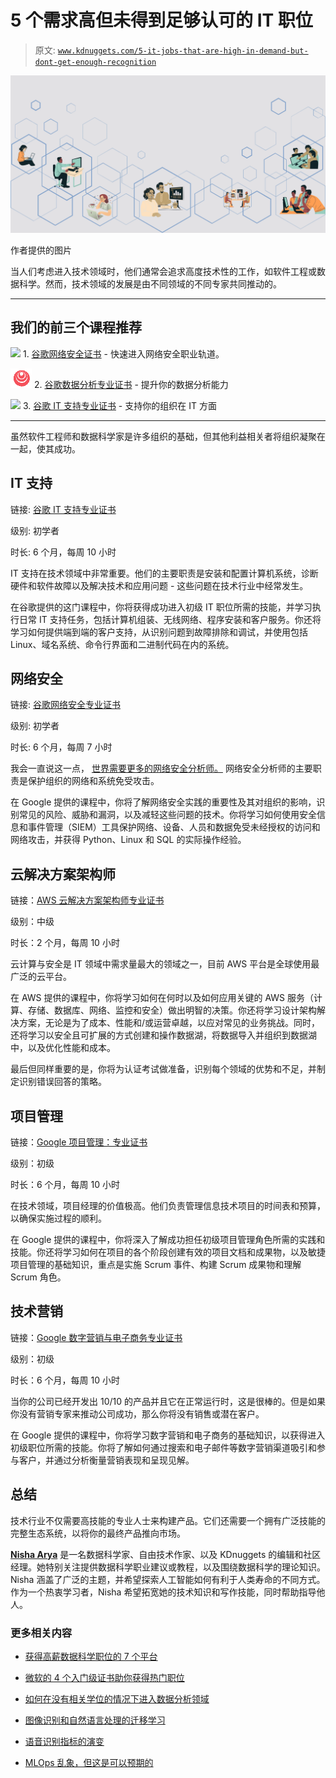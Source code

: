 # 5 个需求高但未得到足够认可的 IT 职位

> 原文: [`www.kdnuggets.com/5-it-jobs-that-are-high-in-demand-but-dont-get-enough-recognition`](https://www.kdnuggets.com/5-it-jobs-that-are-high-in-demand-but-dont-get-enough-recognition)

![2024 年 IT 职位](img/124a5cd22a9c8afef6d6d816bdf376bd.png)

作者提供的图片

当人们考虑进入技术领域时，他们通常会追求高度技术性的工作，如软件工程或数据科学。然而，技术领域的发展是由不同领域的不同专家共同推动的。

* * *

## 我们的前三个课程推荐

![](img/0244c01ba9267c002ef39d4907e0b8fb.png) 1\. [谷歌网络安全证书](https://www.kdnuggets.com/google-cybersecurity) - 快速进入网络安全职业轨道。

![](img/e225c49c3c91745821c8c0368bf04711.png) 2\. [谷歌数据分析专业证书](https://www.kdnuggets.com/google-data-analytics) - 提升你的数据分析能力

![](img/0244c01ba9267c002ef39d4907e0b8fb.png) 3\. [谷歌 IT 支持专业证书](https://www.kdnuggets.com/google-itsupport) - 支持你的组织在 IT 方面

* * *

虽然软件工程师和数据科学家是许多组织的基础，但其他利益相关者将组织凝聚在一起，使其成功。

## IT 支持

链接: [谷歌 IT 支持专业证书](https://imp.i384100.net/9gX7R3)

级别: 初学者

时长: 6 个月，每周 10 小时

IT 支持在技术领域中非常重要。他们的主要职责是安装和配置计算机系统，诊断硬件和软件故障以及解决技术和应用问题 - 这些问题在技术行业中经常发生。

在谷歌提供的这门课程中，你将获得成功进入初级 IT 职位所需的技能，并学习执行日常 IT 支持任务，包括计算机组装、无线网络、程序安装和客户服务。你还将学习如何提供端到端的客户支持，从识别问题到故障排除和调试，并使用包括 Linux、域名系统、命令行界面和二进制代码在内的系统。

## 网络安全

链接: [谷歌网络安全专业证书](https://imp.i384100.net/jrv9k0)

级别: 初学者

时长: 6 个月，每周 7 小时

我会一直说这一点， [世界需要更多的网络安全分析师。](https://www.kdnuggets.com/the-world-needs-more-cyber-security-analysts) 网络安全分析师的主要职责是保护组织的网络和系统免受攻击。

在 Google 提供的课程中，你将了解网络安全实践的重要性及其对组织的影响，识别常见的风险、威胁和漏洞，以及减轻这些问题的技术。你将学习如何使用安全信息和事件管理（SIEM）工具保护网络、设备、人员和数据免受未经授权的访问和网络攻击，并获得 Python、Linux 和 SQL 的实际操作经验。

## 云解决方案架构师

链接：[AWS 云解决方案架构师专业证书](https://imp.i384100.net/AWbvJo)

级别：中级

时长：2 个月，每周 10 小时

云计算与安全是 IT 领域中需求量最大的领域之一，目前 AWS 平台是全球使用最广泛的云平台。

在 AWS 提供的课程中，你将学习如何在何时以及如何应用关键的 AWS 服务（计算、存储、数据库、网络、监控和安全）做出明智的决策。你还将学习设计架构解决方案，无论是为了成本、性能和/或运营卓越，以应对常见的业务挑战。同时，还将学习以安全且可扩展的方式创建和操作数据湖，将数据导入并组织到数据湖中，以及优化性能和成本。

最后但同样重要的是，你将为认证考试做准备，识别每个领域的优势和不足，并制定识别错误回答的策略。

## 项目管理

链接：[Google 项目管理：专业证书](https://imp.i384100.net/ZQZM9X)

级别：初级

时长：6 个月，每周 10 小时

在技术领域，项目经理的价值极高。他们负责管理信息技术项目的时间表和预算，以确保实施过程的顺利。

在 Google 提供的课程中，你将深入了解成功担任初级项目管理角色所需的实践和技能。你还将学习如何在项目的各个阶段创建有效的项目文档和成果物，以及敏捷项目管理的基础知识，重点是实施 Scrum 事件、构建 Scrum 成果物和理解 Scrum 角色。

## 技术营销

链接：[Google 数字营销与电子商务专业证书](https://imp.i384100.net/EK3Mo2)

级别：初级

时长：6 个月，每周 10 小时

当你的公司已经开发出 10/10 的产品并且它在正常运行时，这是很棒的。但是如果你没有营销专家来推动公司成功，那么你将没有销售或潜在客户。

在 Google 提供的课程中，你将学习数字营销和电子商务的基础知识，以获得进入初级职位所需的技能。你将了解如何通过搜索和电子邮件等数字营销渠道吸引和参与客户，并通过分析衡量营销表现和呈现见解。

## 总结

技术行业不仅需要高技能的专业人士来构建产品。它们还需要一个拥有广泛技能的完整生态系统，以将你的最终产品推向市场。

[](https://www.linkedin.com/in/nisha-arya-ahmed/)**[Nisha Arya](https://www.linkedin.com/in/nisha-arya-ahmed/)** 是一名数据科学家、自由技术作家、以及 KDnuggets 的编辑和社区经理。她特别关注提供数据科学职业建议或教程，以及围绕数据科学的理论知识。Nisha 涵盖了广泛的主题，并希望探索人工智能如何有利于人类寿命的不同方式。作为一个热衷学习者，Nisha 希望拓宽她的技术知识和写作技能，同时帮助指导他人。

### 更多相关内容

+   [获得高薪数据科学职位的 7 个平台](https://www.kdnuggets.com/7-platforms-for-getting-high-paying-data-science-jobs)

+   [微软的 4 个入门级证书助你获得热门职位](https://www.kdnuggets.com/4-entry-level-certificates-from-microsoft-to-land-in-demand-jobs)

+   [如何在没有相关学位的情况下进入数据分析领域](https://www.kdnuggets.com/2021/12/how-to-get-into-data-analytics.html)

+   [图像识别和自然语言处理的迁移学习](https://www.kdnuggets.com/2022/01/transfer-learning-image-recognition-natural-language-processing.html)

+   [语音识别指标的演变](https://www.kdnuggets.com/2022/10/evolution-speech-recognition-metrics.html)

+   [MLOps 乱象，但这是可以预期的](https://www.kdnuggets.com/2022/03/mlops-mess-expected.html)
